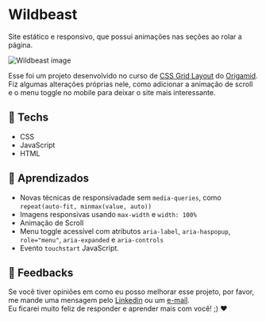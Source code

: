 # Wildbeast

Site estático e responsivo, que possui animações nas seções ao rolar a página.

![Wildbeast image](https://user-images.githubusercontent.com/100815627/221979437-44794663-792c-43eb-9f85-0b1cc8b4d229.png)

Esse foi um projeto desenvolvido no curso de [CSS Grid Layout](https://www.youtube.com/watch?v=hKXOVD2Yrj8&list=PLfORcUvCoARds61Iz0qWNuhCc7rskYefJ&index=1) 
do [Origamid](https://www.youtube.com/Origamid).
Fiz algumas alterações próprias nele, como adicionar a animação de scroll e o menu toggle no mobile para deixar o site mais interessante.

## 🚀 Techs

-   CSS
-   JavaScript
-   HTML

## 📒 Aprendizados

-   Novas técnicas de responsivadade sem `media-queries`, como `repeat(auto-fit, minmax(value, auto))`
-   Imagens responsivas usando `max-width` e `width: 100%`
-   Animação de Scroll
-   Menu toggle acessível com atributos `aria-label`, `aria-haspopup`, `role="menu"`, `aria-expanded` e `aria-controls`
-   Evento `touchstart` JavaScript.

## 🤝 Feedbacks

Se você tiver opiniões em como eu posso melhorar esse projeto, por favor, me mande uma mensagem pelo [Linkedin](https://www.linkedin.com/in/raiane-oliveira-dev/) ou um <a href="mailto:raiane.oliveira404@gmail.com">e-mail</a>.<br>
Eu ficarei muito feliz de responder e aprender mais com você! ;) ❤️
